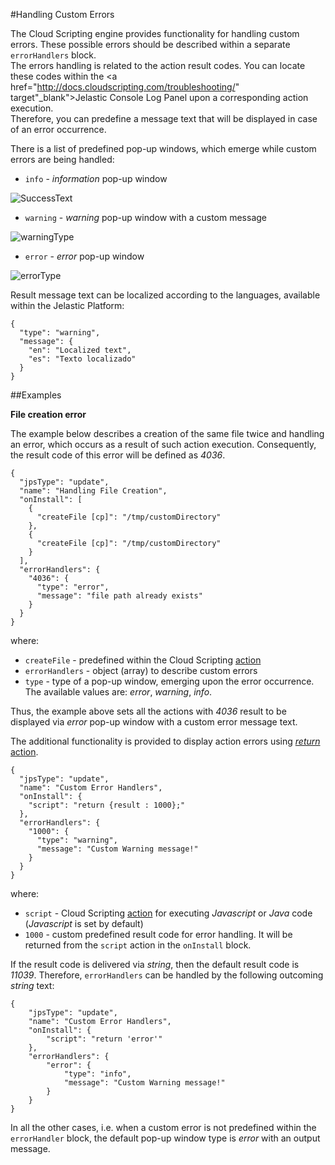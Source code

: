 #Handling Custom Errors

The Cloud Scripting engine provides functionality for handling custom errors. These possible errors should be described within a separate `errorHandlers` block.            
The errors handling is related to the action result codes. You can locate these codes within the <a href="http://docs.cloudscripting.com/troubleshooting/" target"_blank">Jelastic Console Log Panel</a> upon a corresponding action execution.    
Therefore, you can predefine a message text that will be displayed in case of an error occurrence.     

There is a list of predefined pop-up windows, which emerge while custom errors are being handled:  

- `info` - *information* pop-up window                

![SuccessText](/img/SuccessText.jpg)       

- `warning` - *warning* pop-up window with a custom message                
 
![warningType](/img/warningType.jpg)     

- `error` - *error* pop-up window          

![errorType](/img/errorType.jpg)      

Result message text can be localized according to the languages, available within the Jelastic Platform:

```example
{
  "type": "warning",
  "message": {
    "en": "Localized text",
    "es": "Texto localizado"
  }
}
```

##Examples

**File creation error**

The example below describes a creation of the same file twice and handling an error, which occurs as a result of such action execution. Consequently, the result code of this error will be defined as *4036*.           

```
{
  "jpsType": "update",
  "name": "Handling File Creation",
  "onInstall": [
    {
      "createFile [cp]": "/tmp/customDirectory"
    },
    {
      "createFile [cp]": "/tmp/customDirectory"
    }
  ],
  "errorHandlers": {
    "4036": {
      "type": "error",
      "message": "file path already exists"
    }
  }
}
```

where: 

- `createFile` - predefined within the Cloud Scripting [action](reference/actions/#createfile)        
- `errorHandlers` - object (array) to describe custom errors     
- `type` - type of a pop-up window, emerging upon the error occurrence. The available values are: *error*, *warning*, *info*.       

Thus, the example above sets all the actions with *4036* result to be displayed via *error* pop-up window with a custom error message text.      

The additional functionality is provided to display action errors using [*return* action](reference/actions/#handleErrors).             

```
{
  "jpsType": "update",
  "name": "Custom Error Handlers",
  "onInstall": {
    "script": "return {result : 1000};"
  },
  "errorHandlers": {
    "1000": {
      "type": "warning",
      "message": "Custom Warning message!"
    }
  }
}
```

where:

- `script` - Cloud Scripting <a href= "/reference/actions/#script" target="__blank">action</a> for executing *Javascript* or *Java* code (*Javascript* is set by default)                     
- `1000` - custom predefined result code for error handling. It will be returned from the `script` action in the `onInstall` block.        

If the result code is delivered via *string*, then the default result code is *11039*. Therefore, `errorHandlers` can be handled by the following outcoming *string* text:            

```
{
	"jpsType": "update",
	"name": "Custom Error Handlers",
	"onInstall": {
		"script": "return 'error'"
	},
	"errorHandlers": {
		"error": {
			"type": "info",
			"message": "Custom Warning message!"
		}
	}
}
```

In all the other cases, i.e. when a custom error is not predefined within the `errorHandler` block, the default pop-up window type is *error* with an output message.          
